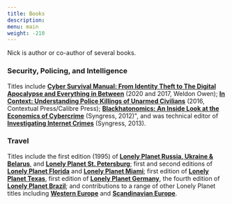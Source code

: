 ```yaml
---
title: Books
description: 
menu: main
weight: -210
---
```


Nick is author or co-author of several books. 

### Security, Policing, and Intelligence
Titles include **[Cyber Survival Manual: From Identity Theft to The Digital Apocalypse and Everything in Between](https://www.amazon.com/Cyber-Attack-Survival-Manual-Apocalypse/dp/1681886545/ref=tmm_pap_swatch_0?_encoding=UTF8&qid=1683385240&sr=1-1)** (2020 and 2017, Weldon Owen); **[In Context: Understanding Police Killings of Unarmed Civilians](https://www.amazon.com/Context-Understanding-Killings-Unarmed-Civilians-ebook/dp/B01DO9NTAG/ref=sr_1_3?qid=1683385240&refinements=p_27%3ANick+Selby&s=books&sr=1-3)** (2016, Contextual Press/Calibre Press); **[Blackhatonomics: An Inside Look at the Economics of Cybercrime](https://www.amazon.com/Blackhatonomics-Inside-Look-Economics-Cybercrime-ebook/dp/B00AMZZQW0/ref=sr_1_6?qid=1683385240&refinements=p_27%3ANick+Selby&s=books&sr=1-6)** (Syngress, 2012)", and was technical editor of **[Investigating Internet Crimes](https://www.amazon.com/Investigating-Internet-Crimes-Introduction-Cyberspace/dp/0124078176/ref=sr_1_2?qid=1683385240&refinements=p_27%3ANick+Selby&s=books&sr=1-2)** (Syngress, 2013).


### Travel
Titles include the first edition (1995) of **[Lonely Planet Russia, Ukraine & Belarus](https://www.amazon.com/Lonely-Planet-Ukraine-Belarus-BELARUS/dp/0864427131/ref=sr_1_7?qid=1683385676&refinements=p_27%3ANick+Selby&s=books&sr=1-7)**, and **[Lonely Planet St. Petersburg](https://www.amazon.com/Lonely-Planet-Petersburg-City-Guide/dp/174059827X/ref=sr_1_1)**; first and second editions of **[Lonely Planet Florida](https://www.amazon.com/Lonely-Planet-Florida-2nd/dp/086442745X/ref=sr_1_21?qid=1683385882&refinements=p_27%3ANick+Selby&s=books&sr=1-21)** and **[Lonely Planet Miami](https://www.amazon.com/Lonely-Planet-Miami-2nd/dp/0864426534/ref=sr_1_17?qid=1683385882&refinements=p_27%3ANick+Selby&s=books&sr=1-17)**; first edition of **[Lonely Planet Texas](https://www.amazon.com/Lonely-Planet-Texas-1st-ed/dp/0864425716/ref=sr_1_18?qid=1683385882&refinements=p_27%3ANick+Selby&s=books&sr=1-18)**, first edition of **[Lonely Planet Germany](https://www.amazon.com/Lonely-Planet-Germany-Travel-Survival/dp/0864424876/ref=sr_1_19?qid=1683385882&refinements=p_27%3ANick+Selby&s=books&sr=1-19)**, the fourth edition of **[Lonely Planet Brazil](https://www.amazon.com/Lonely-Planet-Brazil-4th-ed/dp/0864425619/ref=sr_1_10?qid=1683385676&refinements=p_27%3ANick+Selby&s=books&sr=1-10)**; and contributions to a range of other Lonely Planet titles including **[Western Europe](https://www.amazon.com/Lonely-Planet-Western-Europe-Travel/dp/1788683935/ref=sr_1_1)** and **[Scandinavian Europe](https://www.amazon.com/Lonely-Planet-Scandinavian-Europe-Country/dp/1741049288/ref=sr_1_2)**. 
